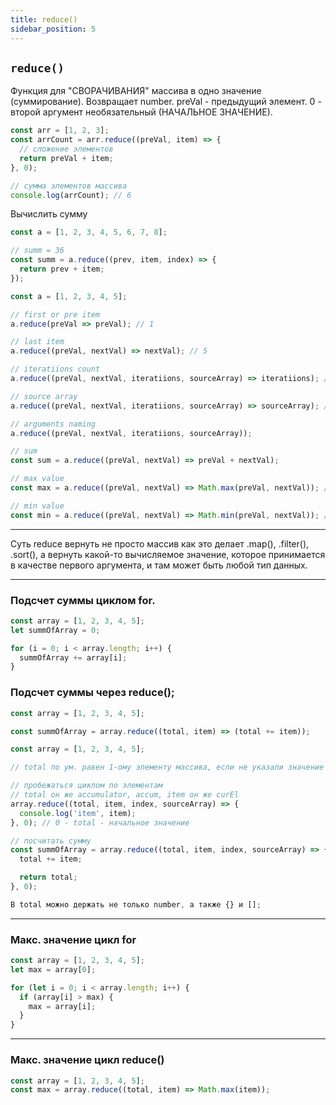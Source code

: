 ```yaml
---
title: reduce()
sidebar_position: 5
---
```


## `reduce()`

Функция для "СВОРАЧИВАНИЯ" массива в одно значение (суммирование). Возвращает number. preVal - предыдущий элемент. 0 - второй аргумент необязательный (НАЧАЛЬНОЕ ЗНАЧЕНИЕ).

```ts
const arr = [1, 2, 3];
const arrCount = arr.reduce((preVal, item) => {
  // сложение элементов
  return preVal + item;
}, 0);

// сумма элементов массива
console.log(arrCount); // 6
```

Вычислить сумму

```ts
const a = [1, 2, 3, 4, 5, 6, 7, 8];

// summ = 36
const summ = a.reduce((prev, item, index) => {
  return prev + item;
});
```

```ts
const a = [1, 2, 3, 4, 5];

// first or pre item
a.reduce(preVal => preVal); // 1

// last item
a.reduce((preVal, nextVal) => nextVal); // 5

// iteratiions count
a.reduce((preVal, nextVal, iteratiions, sourceArray) => iteratiions); // 4 (1+2, 2+3, 3+4, 4+5)

// source array
a.reduce((preVal, nextVal, iteratiions, sourceArray) => sourceArray); // [1, 2, 3, 4, 5]

// arguments naming
a.reduce((preVal, nextVal, iteratiions, sourceArray));

// sum
const sum = a.reduce((preVal, nextVal) => preVal + nextVal);

// max value
const max = a.reduce((preVal, nextVal) => Math.max(preVal, nextVal)); // 5

// min value
const min = a.reduce((preVal, nextVal) => Math.min(preVal, nextVal)); // 1
```

---

Суть reduce вернуть не просто массив как это делает .map(), .filter(), .sort(), а вернуть какой-то вычисляемое значение, которое принимается в качестве первого аргумента, и там может быть любой тип данных.

---

### Подсчет суммы циклом for.

```js
const array = [1, 2, 3, 4, 5];
let summOfArray = 0;

for (i = 0; i < array.length; i++) {
  summOfArray += array[i];
}
```

### Подсчет суммы через reduce();

```js
const array = [1, 2, 3, 4, 5];

const summOfArray = array.reduce((total, item) => (total += item));
```

```js
const array = [1, 2, 3, 4, 5];

// total по ум. равен 1-ому элементу массива, если не указали значение в конце, при этом в цикле будет пропущена первая итерация

// пробежаться циклом по элементам
// total он же accumulator, accum, item он же curEl
array.reduce((total, item, index, sourceArray) => {
  console.log('item', item);
}, 0); // 0 - total - начальное значение

// посчитать сумму
const summOfArray = array.reduce((total, item, index, sourceArray) => {
  total += item;

  return total;
}, 0);

В total можно держать не только number, a также {} и [];
```

---

### Макс. значение цикл for

```ts
const array = [1, 2, 3, 4, 5];
let max = array[0];

for (let i = 0; i < array.length; i++) {
  if (array[i] > max) {
    max = array[i];
  }
}
```

---

### Макс. значение цикл reduce()

```js
const array = [1, 2, 3, 4, 5];
const max = array.reduce((total, item) => Math.max(item));
```
